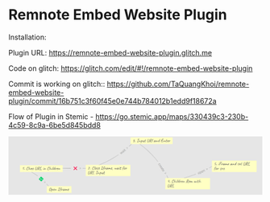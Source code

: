 # Remnote Embed Website Plugin

Installation:

Plugin URL: https://remnote-embed-website-plugin.glitch.me


Code on glitch: https://glitch.com/edit/#!/remnote-embed-website-plugin

Commit is working on glitch:: https://github.com/TaQuangKhoi/remnote-embed-website-plugin/commit/16b751c3f60f45e0e744b784012b1edd9f18672a

Flow of Plugin in Stemic - https://go.stemic.app/maps/330439c3-230b-4c59-8c9a-6be5d845bdd8

![test](./Screenshot%202021-12-15%20200728.png)
